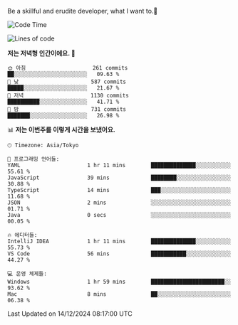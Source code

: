 Be a skillful and erudite developer, what I want to.👶

<!--START_SECTION:waka-->
![Code Time](http://img.shields.io/badge/Code%20Time-1%2C473%20hrs%2035%20mins-blue)

![Lines of code](https://img.shields.io/badge/%EC%A0%80%EB%8A%94%20%EC%97%AC%ED%83%9C%EA%B9%8C%EC%A7%80%20-918.3%20thousand%20%EC%A4%84%EC%9D%98%20%EC%BD%94%EB%93%9C%EB%A5%BC%20%EC%9E%91%EC%84%B1%ED%96%88%EC%96%B4%EC%9A%94.-blue)

**저는 저녁형 인간이에요. 🦉** 

```text
🌞 아침                     261 commits         ██░░░░░░░░░░░░░░░░░░░░░░░   09.63 % 
🌆 낮　                     587 commits         █████░░░░░░░░░░░░░░░░░░░░   21.67 % 
🌃 저녁                     1130 commits        ██████████░░░░░░░░░░░░░░░   41.71 % 
🌙 밤　                     731 commits         ███████░░░░░░░░░░░░░░░░░░   26.98 % 
```


📊 **저는 이번주를 이렇게 시간을 보냈어요.** 

```text
🕑︎ Timezone: Asia/Tokyo

💬 프로그래밍 언어들: 
YAML                     1 hr 11 mins        ██████████████░░░░░░░░░░░   55.61 % 
JavaScript               39 mins             ████████░░░░░░░░░░░░░░░░░   30.88 % 
TypeScript               14 mins             ███░░░░░░░░░░░░░░░░░░░░░░   11.68 % 
JSON                     2 mins              ░░░░░░░░░░░░░░░░░░░░░░░░░   01.71 % 
Java                     0 secs              ░░░░░░░░░░░░░░░░░░░░░░░░░   00.05 % 

🔥 에디터들: 
IntelliJ IDEA            1 hr 11 mins        ██████████████░░░░░░░░░░░   55.73 % 
VS Code                  56 mins             ███████████░░░░░░░░░░░░░░   44.27 % 

💻 운영 체제들: 
Windows                  1 hr 59 mins        ███████████████████████░░   93.62 % 
Mac                      8 mins              ██░░░░░░░░░░░░░░░░░░░░░░░   06.38 % 
```


 Last Updated on 14/12/2024 08:17:00 UTC
<!--END_SECTION:waka-->

